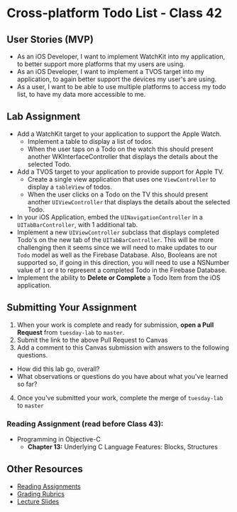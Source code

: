 # Cross-platform Todo List - Class 42  

## User Stories (MVP)  
- As an iOS Developer, I want to implement WatchKit into my application, to better support more platforms that my users are using.  
- As an iOS Developer, I want to implement a TVOS target into my application, to again better support the devices my user's are using.  
- As a user, I want to be able to use multiple platforms to access my todo list, to have my data more accessible to me.  

## Lab Assignment  
* Add a WatchKit target to your application to support the Apple Watch.  
  * Implement a table to display a list of todos.  
  * When the user taps on a Todo on the watch this should present another WKInterfaceController that displays the details about the selected Todo.  
* Add a TVOS target to your application to provide support for Apple TV.  
  * Create a single view application that uses one `ViewController` to display a `tableView` of todos.  
  * When the user clicks on a Todo on the TV this should present another `UIViewController` that displays the details about the selected Todo.  
* In your iOS Application, embed the `UINavigationController` in a `UITabBarController`, with 1 additional tab.  
* Implement a new `UIViewController` subclass that displays completed Todo's on the new tab of the `UITabBarController`. This will be more challenging then it seems since we will need to make updates to our `Todo` model as well as the Firebase Database. Also, Booleans are not supported so, if going in this direction, you will need to use a NSNumber value of `1` or `0` to represent a completed Todo in the Firebase Database.  
* Implement the ability to **Delete or Complete** a Todo Item from the iOS application.  

## Submitting Your Assignment  
1. When your work is complete and ready for submission, **open a Pull Request** from `tuesday-lab` to `master`.  
2. Submit the link to the above Pull Request to Canvas  
3. Add a comment to this Canvas submission with answers to the following questions.  
  - How did this lab go, overall?  
  - What observations or questions do you have about what you've learned so far?  
4. Once you've submitted your work, complete the merge of `tuesday-lab` to `master`  

### Reading Assignment (read **before** Class 43):
* Programming in Objective-C
  * **Chapter 13:** Underlying C Language Features: Blocks, Structures

## Other Resources
* [Reading Assignments](../../Resources/ra-grading-standard/)
* [Grading Rubrics](../../Resources/)
* [Lecture Slides](https://www.icloud.com/keynote/0005bZ5p2V9hNHM9kWaMEr8mA#Week9_Day2)
